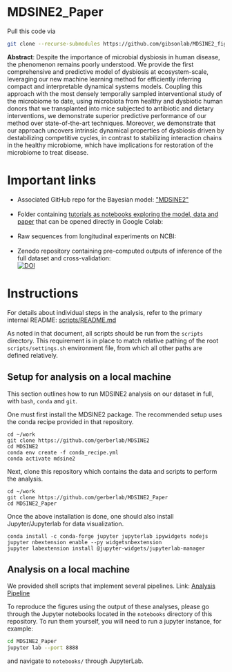 # MDSINE2_Paper

Pull this code via
```bash
git clone --recurse-submodules https://github.com/gibsonlab/MDSINE2_figures.git
```

**Abstract**: Despite the importance of microbial dysbiosis in human disease, the phenomenon remains poorly understood. We provide the first comprehensive and predictive model of dysbiosis at ecosystem-scale, leveraging our new machine learning method for efficiently inferring compact and interpretable dynamical systems models. Coupling this approach with the most densely temporally sampled interventional study of the microbiome to date, using microbiota from healthy and dysbiotic human donors that we transplanted into mice subjected to antibiotic and dietary interventions, we demonstrate superior predictive performance of our method over state-of-the-art techniques. Moreover, we demonstrate that our approach uncovers intrinsic dynamical properties of dysbiosis driven by destabilizing competitive cycles, in contrast to stabilizing interaction chains in the healthy microbiome, which have implications for restoration of the microbiome to treat disease.

# Important links
- Associated GitHub repo for the Bayesian model: ["MDSINE2"](https://github.com/gerberlab/MDSINE2)<br />
  <a href="https://github.com/gerberlab/MDSINE2"><img alt="" src="https://img.shields.io/badge/GitHub-MDSINE2-blue?style=flat&logo=github"/></a>
- Folder containing [tutorials as notebooks exploring the model, data and paper](https://github.com/gerberlab/MDSINE2_Paper/tree/master/tutorials) that can be opened directly in Google Colab:<br />
<a href="https://github.com/gerberlab/MDSINE2_Paper/tree/main/tutorials"><img alt="" src="https://img.shields.io/badge/Jupyter Notebooks-MDSINE2%20Tutorials-blue?style=flat&logo=jupyter"/></a>
- Raw sequences from longitudinal experiments on NCBI: <br />
<a href="https://www.ncbi.nlm.nih.gov/bioproject/PRJNA784519/"><img alt="" src="https://img.shields.io/badge/NCBI-PRJNA784519-blue?style=flat"/></a>
- Zenodo repository containing pre-computed outputs of inference of the full dataset and cross-validation: <br />
[![DOI](https://zenodo.org/badge/DOI/10.5281/zenodo.8006854.svg)](https://doi.org/10.5281/zenodo.8006854)


# Instructions

For details about individual steps in the analysis, refer to the primary internal README: [scripts/README.md](scripts/README.md)

As noted in that document, all scripts should be run from the `scripts` directory.
This requirement is in place to match relative pathing of the root `scripts/settings.sh` environment file, from which all other paths are defined relatively.

## Setup for analysis on a local machine

This section outlines how to run MDSINE2 analysis on our dataset in full, with `bash`, `conda` and `git`.

One must first install the MDSINE2 package.
The recommended setup uses the conda recipe provided in that repository.

```
cd ~/work
git clone https://github.com/gerberlab/MDSINE2
cd MDSINE2
conda env create -f conda_recipe.yml 
conda activate mdsine2
```

Next, clone this repository which contains the data and scripts to perform the analysis.

```
cd ~/work
git clone https://github.com/gerberlab/MDSINE2_Paper
cd MDSINE2_Paper
```

Once the above installation is done, one should also install Jupyter/Jupyterlab for data visualization.
```
conda install -c conda-forge jupyter jupyterlab ipywidgets nodejs
jupyter nbextension enable --py widgetsnbextension
jupyter labextension install @jupyter-widgets/jupyterlab-manager
```

## Analysis on a local machine

We provided shell scripts that implement several pipelines. Link: [Analysis Pipeline](scripts/README.md) 
 
To reproduce the figures using the output of these analyses, please go through the Jupyter notebooks 
located in the `notebooks` directory of this repository.
To run them yourself, you will need to run a jupyter instance, for example:
```bash
cd MDSINE2_Paper
jupyter lab --port 8888
```
and navigate to `notebooks/` through JupyterLab.
